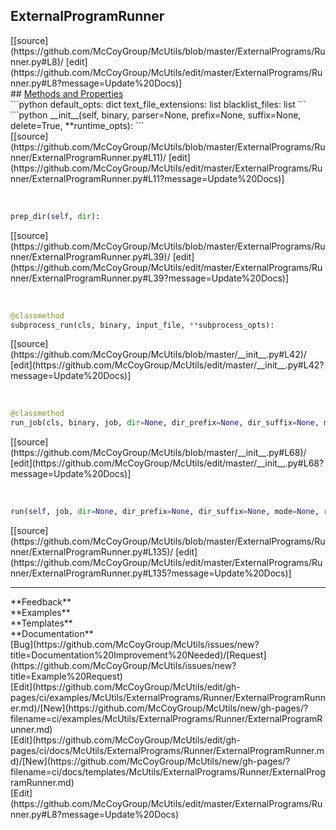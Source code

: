 ## <a id="McUtils.ExternalPrograms.Runner.ExternalProgramRunner">ExternalProgramRunner</a> 

<div class="docs-source-link" markdown="1">
[[source](https://github.com/McCoyGroup/McUtils/blob/master/ExternalPrograms/Runner.py#L8)/
[edit](https://github.com/McCoyGroup/McUtils/edit/master/ExternalPrograms/Runner.py#L8?message=Update%20Docs)]
</div>









<div class="collapsible-section">
 <div class="collapsible-section collapsible-section-header" markdown="1">
## <a class="collapse-link" data-toggle="collapse" href="#methods" markdown="1"> Methods and Properties</a> <a class="float-right" data-toggle="collapse" href="#methods"><i class="fa fa-chevron-down"></i></a>
 </div>
 <div class="collapsible-section collapsible-section-body collapse show" id="methods" markdown="1">
 ```python
default_opts: dict
text_file_extensions: list
blacklist_files: list
```
<a id="McUtils.ExternalPrograms.Runner.ExternalProgramRunner.__init__" class="docs-object-method">&nbsp;</a> 
```python
__init__(self, binary, parser=None, prefix=None, suffix=None, delete=True, **runtime_opts): 
```
<div class="docs-source-link" markdown="1">
[[source](https://github.com/McCoyGroup/McUtils/blob/master/ExternalPrograms/Runner/ExternalProgramRunner.py#L11)/
[edit](https://github.com/McCoyGroup/McUtils/edit/master/ExternalPrograms/Runner/ExternalProgramRunner.py#L11?message=Update%20Docs)]
</div>


<a id="McUtils.ExternalPrograms.Runner.ExternalProgramRunner.prep_dir" class="docs-object-method">&nbsp;</a> 
```python
prep_dir(self, dir): 
```
<div class="docs-source-link" markdown="1">
[[source](https://github.com/McCoyGroup/McUtils/blob/master/ExternalPrograms/Runner/ExternalProgramRunner.py#L39)/
[edit](https://github.com/McCoyGroup/McUtils/edit/master/ExternalPrograms/Runner/ExternalProgramRunner.py#L39?message=Update%20Docs)]
</div>


<a id="McUtils.ExternalPrograms.Runner.ExternalProgramRunner.subprocess_run" class="docs-object-method">&nbsp;</a> 
```python
@classmethod
subprocess_run(cls, binary, input_file, **subprocess_opts): 
```
<div class="docs-source-link" markdown="1">
[[source](https://github.com/McCoyGroup/McUtils/blob/master/__init__.py#L42)/
[edit](https://github.com/McCoyGroup/McUtils/edit/master/__init__.py#L42?message=Update%20Docs)]
</div>


<a id="McUtils.ExternalPrograms.Runner.ExternalProgramRunner.run_job" class="docs-object-method">&nbsp;</a> 
```python
@classmethod
run_job(cls, binary, job, dir=None, dir_prefix=None, dir_suffix=None, mode='w', runner=None, prep_dir=None, prep_job=None, prep_results=None, return_auxiliary_files=True, prefix=None, suffix=None, delete=True, raise_errors=True, **subprocess_opts): 
```
<div class="docs-source-link" markdown="1">
[[source](https://github.com/McCoyGroup/McUtils/blob/master/__init__.py#L68)/
[edit](https://github.com/McCoyGroup/McUtils/edit/master/__init__.py#L68?message=Update%20Docs)]
</div>


<a id="McUtils.ExternalPrograms.Runner.ExternalProgramRunner.run" class="docs-object-method">&nbsp;</a> 
```python
run(self, job, dir=None, dir_prefix=None, dir_suffix=None, mode=None, runner=None, prep_dir=None, prep_job=None, prep_results=None, return_auxiliary_files=None, prefix=None, suffix=None, delete=None, raise_errors=None, **job_opts): 
```
<div class="docs-source-link" markdown="1">
[[source](https://github.com/McCoyGroup/McUtils/blob/master/ExternalPrograms/Runner/ExternalProgramRunner.py#L135)/
[edit](https://github.com/McCoyGroup/McUtils/edit/master/ExternalPrograms/Runner/ExternalProgramRunner.py#L135?message=Update%20Docs)]
</div>
 </div>
</div>












---


<div markdown="1" class="text-secondary">
<div class="container">
  <div class="row">
   <div class="col" markdown="1">
**Feedback**   
</div>
   <div class="col" markdown="1">
**Examples**   
</div>
   <div class="col" markdown="1">
**Templates**   
</div>
   <div class="col" markdown="1">
**Documentation**   
</div>
   <div class="col" markdown="1">
   
</div>
   <div class="col" markdown="1">
   
</div>
   <div class="col" markdown="1">
   
</div>
</div>
  <div class="row">
   <div class="col" markdown="1">
[Bug](https://github.com/McCoyGroup/McUtils/issues/new?title=Documentation%20Improvement%20Needed)/[Request](https://github.com/McCoyGroup/McUtils/issues/new?title=Example%20Request)   
</div>
   <div class="col" markdown="1">
[Edit](https://github.com/McCoyGroup/McUtils/edit/gh-pages/ci/examples/McUtils/ExternalPrograms/Runner/ExternalProgramRunner.md)/[New](https://github.com/McCoyGroup/McUtils/new/gh-pages/?filename=ci/examples/McUtils/ExternalPrograms/Runner/ExternalProgramRunner.md)   
</div>
   <div class="col" markdown="1">
[Edit](https://github.com/McCoyGroup/McUtils/edit/gh-pages/ci/docs/McUtils/ExternalPrograms/Runner/ExternalProgramRunner.md)/[New](https://github.com/McCoyGroup/McUtils/new/gh-pages/?filename=ci/docs/templates/McUtils/ExternalPrograms/Runner/ExternalProgramRunner.md)   
</div>
   <div class="col" markdown="1">
[Edit](https://github.com/McCoyGroup/McUtils/edit/master/ExternalPrograms/Runner.py#L8?message=Update%20Docs)   
</div>
   <div class="col" markdown="1">
   
</div>
   <div class="col" markdown="1">
   
</div>
   <div class="col" markdown="1">
   
</div>
</div>
</div>
</div>